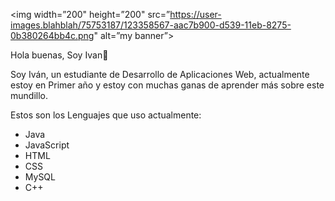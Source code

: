 <p align=”center”>

<img width=”200" height=”200" src=”https://user-images.blahblah/75753187/123358567-aac7b900-d539-11eb-8275-0b380264bb4c.png" alt=”my banner”>

</p


### Hola buenas, Soy Ivan👋

Soy Iván, un estudiante de Desarrollo de Aplicaciones Web, actualmente estoy en Primer año y estoy con muchas ganas de aprender más sobre este mundillo.


Estos son los Lenguajes que uso actualmente:
- Java
- JavaScript
- HTML
- CSS
- MySQL
- C++


<!--
**IvanPerezRosa/IvanPerezRosa** is a ✨ _special_ ✨ repository because its `README.md` (this file) appears on your GitHub profile.

Here are some ideas to get you started:

- 🔭 I’m currently working on ...
- 🌱 I’m currently learning ...
- 👯 I’m looking to collaborate on ...
- 🤔 I’m looking for help with ...
- 💬 Ask me about ...
- 📫 How to reach me: ...
- 😄 Pronouns: ...
- ⚡ Fun fact: ...
-->
